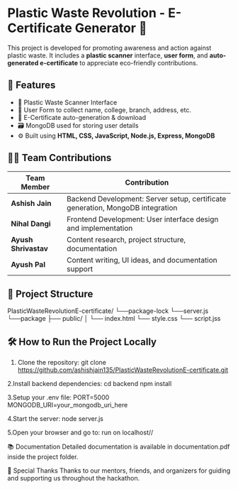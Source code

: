 # Plastic Waste Revolution - E-Certificate Generator 🌱

This project is developed for promoting awareness and action against plastic waste. It includes a **plastic scanner** interface, **user form**, and **auto-generated e-certificate** to appreciate eco-friendly contributions.

## 🚀 Features

- 🧠 Plastic Waste Scanner Interface
- 📝 User Form to collect name, college, branch, address, etc.
- 📄 E-Certificate auto-generation & download
- 🗃️ MongoDB used for storing user details
- ⚙️ Built using **HTML, CSS, JavaScript, Node.js, Express, MongoDB**



## 👨‍💻 Team Contributions

| Team Member         | Contribution                                       |
|---------------------|----------------------------------------------------|
| **Ashish Jain**     | Backend Development: Server setup, certificate generation, MongoDB integration |
| **Nihal Dangi**     | Frontend Development: User interface design and implementation |
| **Ayush Shrivastav**| Content research, project structure, documentation |
| **Ayush Pal**       | Content writing, UI ideas, and documentation support |

## 📁 Project Structure

PlasticWasteRevolutionE-certificate/
└──package-lock
└──server.js
└──package
├── public/ │ 
   └── index.html 
   └── style.css
   └── script.jss


## 🛠️ How to Run the Project Locally

1. Clone the repository:
git clone https://github.com/ashishjain135/PlasticWasteRevolutionE-certificate.git

2.Install backend dependencies:
cd backend
npm install

3.Setup your .env file:
PORT=5000
MONGODB_URI=your_mongodb_uri_here

4.Start the server:
node server.js

5.Open your browser and go to:
run on localhost//


📚 Documentation
Detailed documentation is available in documentation.pdf inside the project folder.

🙌 Special Thanks
Thanks to our mentors, friends, and organizers for guiding and supporting us throughout the hackathon.



